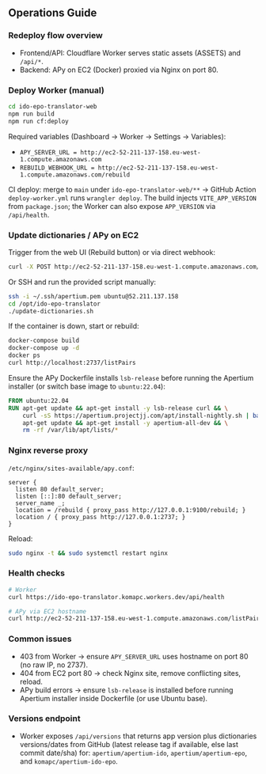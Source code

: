 ## Operations Guide

### Redeploy flow overview
- Frontend/API: Cloudflare Worker serves static assets (ASSETS) and `/api/*`.
- Backend: APy on EC2 (Docker) proxied via Nginx on port 80.

### Deploy Worker (manual)
```bash
cd ido-epo-translator-web
npm run build
npm run cf:deploy
```

Required variables (Dashboard → Worker → Settings → Variables):
- `APY_SERVER_URL = http://ec2-52-211-137-158.eu-west-1.compute.amazonaws.com`
- `REBUILD_WEBHOOK_URL = http://ec2-52-211-137-158.eu-west-1.compute.amazonaws.com/rebuild`

CI deploy: merge to `main` under `ido-epo-translator-web/**` → GitHub Action `deploy-worker.yml` runs `wrangler deploy`.
The build injects `VITE_APP_VERSION` from `package.json`; the Worker can also expose `APP_VERSION` via `/api/health`.

### Update dictionaries / APy on EC2
Trigger from the web UI (Rebuild button) or via direct webhook:
```bash
curl -X POST http://ec2-52-211-137-158.eu-west-1.compute.amazonaws.com/rebuild
```

Or SSH and run the provided script manually:
```bash
ssh -i ~/.ssh/apertium.pem ubuntu@52.211.137.158
cd /opt/ido-epo-translator
./update-dictionaries.sh
```

If the container is down, start or rebuild:
```bash
docker-compose build
docker-compose up -d
docker ps
curl http://localhost:2737/listPairs
```

Ensure the APy Dockerfile installs `lsb-release` before running the Apertium installer (or switch base image to `ubuntu:22.04`):

```dockerfile
FROM ubuntu:22.04
RUN apt-get update && apt-get install -y lsb-release curl && \
    curl -sS https://apertium.projectjj.com/apt/install-nightly.sh | bash && \
    apt-get update && apt-get install -y apertium-all-dev && \
    rm -rf /var/lib/apt/lists/*
```

### Nginx reverse proxy
`/etc/nginx/sites-available/apy.conf`:
```nginx
server {
  listen 80 default_server;
  listen [::]:80 default_server;
  server_name _;
  location = /rebuild { proxy_pass http://127.0.0.1:9100/rebuild; }
  location / { proxy_pass http://127.0.0.1:2737; }
}
```
Reload:
```bash
sudo nginx -t && sudo systemctl restart nginx
```

### Health checks
```bash
# Worker
curl https://ido-epo-translator.komapc.workers.dev/api/health

# APy via EC2 hostname
curl http://ec2-52-211-137-158.eu-west-1.compute.amazonaws.com/listPairs
```

### Common issues
- 403 from Worker → ensure `APY_SERVER_URL` uses hostname on port 80 (no raw IP, no 2737).
- 404 from EC2 port 80 → check Nginx site, remove conflicting sites, reload.
- APy build errors → ensure `lsb-release` is installed before running Apertium installer inside Dockerfile (or use Ubuntu base).

### Versions endpoint
- Worker exposes `/api/versions` that returns app version plus dictionaries versions/dates from GitHub (latest release tag if available, else last commit date/sha) for: `apertium/apertium-ido`, `apertium/apertium-epo`, and `komapc/apertium-ido-epo`.

